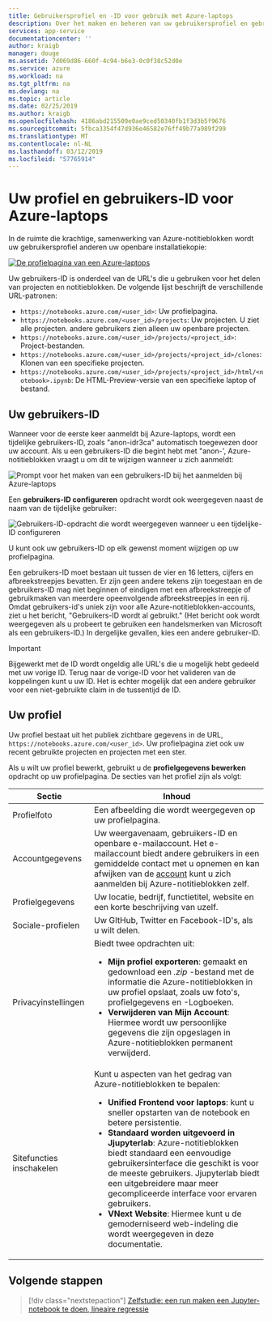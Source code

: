 ```yaml
---
title: Gebruikersprofiel en -ID voor gebruik met Azure-laptops
description: Over het maken en beheren van uw gebruikersprofiel en gebruikers-ID met Azure-Notebooks.
services: app-service
documentationcenter: ''
author: kraigb
manager: douge
ms.assetid: 7d069d86-660f-4c94-b6e3-0c0f38c52d0e
ms.service: azure
ms.workload: na
ms.tgt_pltfrm: na
ms.devlang: na
ms.topic: article
ms.date: 02/25/2019
ms.author: kraigb
ms.openlocfilehash: 4186abd215509e0ae9ced50340fb1f3d3b5f9676
ms.sourcegitcommit: 5fbca3354f47d936e46582e76ff49b77a989f299
ms.translationtype: MT
ms.contentlocale: nl-NL
ms.lasthandoff: 03/12/2019
ms.locfileid: "57765914"
---
```

# <a name="your-profile-and-user-id-for-azure-notebooks"></a>Uw profiel en gebruikers-ID voor Azure-laptops

In de ruimte die krachtige, samenwerking van Azure-notitieblokken wordt uw gebruikersprofiel anderen uw openbare installatiekopie:

[![De profielpagina van een Azure-laptops](media/accounts/profile-page.png)](media/accounts/profile-page.png#lightbox)

Uw gebruikers-ID is onderdeel van de URL's die u gebruiken voor het delen van projecten en notitieblokken. De volgende lijst beschrijft de verschillende URL-patronen:

- `https://notebooks.azure.com/<user_id>`: Uw profielpagina.
- `https://notebooks.azure.com/<user_id>/projects`: Uw projecten. U ziet alle projecten. andere gebruikers zien alleen uw openbare projecten.
- `https://notebooks.azure.com/<user_id>/projects/<project_id>`: Project-bestanden.
- `https://notebooks.azure.com/<user_id>/projects/<project_id>/clones`: Klonen van een specifieke projecten.
- `https://notebooks.azure.com/<user_id>/projects/<project_id>/html/<notebook>.ipynb`: De HTML-Preview-versie van een specifieke laptop of bestand.

## <a name="your-user-id"></a>Uw gebruikers-ID

Wanneer voor de eerste keer aanmeldt bij Azure-laptops, wordt een tijdelijke gebruikers-ID, zoals "anon-idr3ca" automatisch toegewezen door uw account. Als u een gebruikers-ID die begint hebt met "anon-', Azure-notitieblokken vraagt u om dit te wijzigen wanneer u zich aanmeldt:

![Prompt voor het maken van een gebruikers-ID bij het aanmelden bij Azure-laptops](media/accounts/create-user-id.png)

Een **gebruikers-ID configureren** opdracht wordt ook weergegeven naast de naam van de tijdelijke gebruiker:

![Gebruikers-ID-opdracht die wordt weergegeven wanneer u een tijdelijke-ID configureren](media/accounts/configure-user-id-command.png)

U kunt ook uw gebruikers-ID op elk gewenst moment wijzigen op uw profielpagina.

Een gebruikers-ID moet bestaan uit tussen de vier en 16 letters, cijfers en afbreekstreepjes bevatten. Er zijn geen andere tekens zijn toegestaan en de gebruikers-ID mag niet beginnen of eindigen met een afbreekstreepje of gebruikmaken van meerdere opeenvolgende afbreekstreepjes in een rij. Omdat gebruikers-id's uniek zijn voor alle Azure-notitieblokken-accounts, ziet u het bericht, "Gebruikers-ID wordt al gebruikt." (Het bericht ook wordt weergegeven als u probeert te gebruiken een handelsmerken van Microsoft als een gebruikers-ID.) In dergelijke gevallen, kies een andere gebruiker-ID.

> [!Important]
> Bijgewerkt met de ID wordt ongeldig alle URL's die u mogelijk hebt gedeeld met uw vorige ID. Terug naar de vorige-ID voor het valideren van de koppelingen kunt u uw ID. Het is echter mogelijk dat een andere gebruiker voor een niet-gebruikte claim in de tussentijd de ID.

## <a name="your-profile"></a>Uw profiel

Uw profiel bestaat uit het publiek zichtbare gegevens in de URL, `https://notebooks.azure.com/<user_id>`. Uw profielpagina ziet ook uw recent gebruikte projecten en projecten met een ster.

Als u wilt uw profiel bewerkt, gebruikt u de **profielgegevens bewerken** opdracht op uw profielpagina. De secties van het profiel zijn als volgt:

| Sectie | Inhoud |
| --- | --- |
| Profielfoto | Een afbeelding die wordt weergegeven op uw profielpagina. |
| Accountgegevens | Uw weergavenaam, gebruikers-ID en openbare e-mailaccount. Het e-mailaccount biedt andere gebruikers in een gemiddelde contact met u opnemen en kan afwijken van de [account](azure-notebooks-user-account.md) kunt u zich aanmelden bij Azure-notitieblokken zelf. |
| Profielgegevens | Uw locatie, bedrijf, functietitel, website en een korte beschrijving van uzelf. |
| Sociale-profielen | Uw GItHub, Twitter en Facebook-ID's, als u wilt delen. |
| Privacyinstellingen | Biedt twee opdrachten uit:<ul><li>**Mijn profiel exporteren**: gemaakt en gedownload een *.zip* -bestand met de informatie die Azure-notitieblokken in uw profiel opslaat, zoals uw foto's, profielgegevens en -Logboeken.</li><li>**Verwijderen van Mijn Account**: Hiermee wordt uw persoonlijke gegevens die zijn opgeslagen in Azure-notitieblokken permanent verwijderd.</li></ul> |
| Sitefuncties inschakelen | Kunt u aspecten van het gedrag van Azure-notitieblokken te bepalen:<ul><li>**Unified Frontend voor laptops**: kunt u sneller opstarten van de notebook en betere persistentie.</li><li>**Standaard worden uitgevoerd in Jjupyterlab**: Azure-notitieblokken biedt standaard een eenvoudige gebruikersinterface die geschikt is voor de meeste gebruikers. Jjupyterlab biedt een uitgebreidere maar meer gecompliceerde interface voor ervaren gebruikers.</li><li>**VNext Website**: Hiermee kunt u de gemoderniseerd web-indeling die wordt weergegeven in deze documentatie.</li></ul> |

## <a name="next-steps"></a>Volgende stappen  

> [!div class="nextstepaction"]
> [Zelfstudie: een run maken een Jupyter-notebook te doen, lineaire regressie](tutorial-create-run-jupyter-notebook.md)
